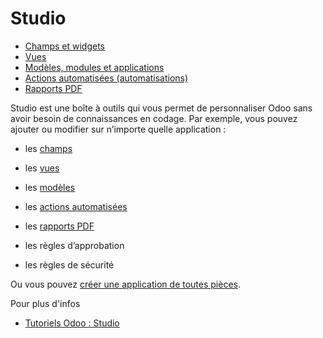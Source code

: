 # Studio

  * [Champs et widgets](studio/fields.html)
  * [Vues](studio/views.html)
  * [Modèles, modules et applications](studio/models_modules_apps.html)
  * [Actions automatisées (automatisations)](studio/automated_actions.html)
  * [Rapports PDF](studio/pdf_reports.html)

Studio est une boîte à outils qui vous permet de personnaliser Odoo sans avoir
besoin de connaissances en codage. Par exemple, vous pouvez ajouter ou
modifier sur n’importe quelle application :

  * les [champs](studio/fields.html)

  * les [vues](studio/views.html)

  * les [modèles](studio/models_modules_apps.html)

  * les [actions automatisées](studio/automated_actions.html)

  * les [rapports PDF](studio/pdf_reports.html)

  * les règles d’approbation

  * les règles de sécurité

Ou vous pouvez [créer une application de toutes
pièces](studio/models_modules_apps.html).

Pour plus d'infos

  * [Tutoriels Odoo : Studio](https://www.odoo.com/slides/studio-31)


